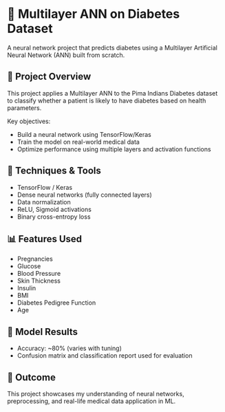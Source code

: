 # 🧠 Multilayer ANN on Diabetes Dataset

A neural network project that predicts diabetes using a Multilayer Artificial Neural Network (ANN) built from scratch.

## 📌 Project Overview

This project applies a Multilayer ANN to the Pima Indians Diabetes dataset to classify whether a patient is likely to have diabetes based on health parameters.

Key objectives:
- Build a neural network using TensorFlow/Keras
- Train the model on real-world medical data
- Optimize performance using multiple layers and activation functions

## 🧠 Techniques & Tools

- TensorFlow / Keras
- Dense neural networks (fully connected layers)
- Data normalization
- ReLU, Sigmoid activations
- Binary cross-entropy loss

## 📊 Features Used

- Pregnancies  
- Glucose  
- Blood Pressure  
- Skin Thickness  
- Insulin  
- BMI  
- Diabetes Pedigree Function  
- Age  

## 🧪 Model Results

- Accuracy: ~80% (varies with tuning)
- Confusion matrix and classification report used for evaluation

## 🚀 Outcome

This project showcases my understanding of neural networks, preprocessing, and real-life medical data application in ML.
